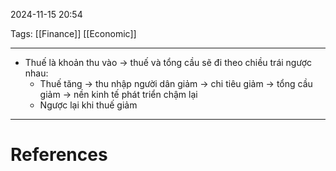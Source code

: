 2024-11-15 20:54

Tags: [[Finance]] [[Economic]]

---

- Thuế là khoản thu vào -> thuế và tổng cầu sẽ đi theo chiều trái ngược nhau:
	- Thuế tăng -> thu nhập người dân giảm -> chi tiêu giảm -> tổng cầu giảm -> nền kinh tế phát triển chậm lại
	- Ngược lại khi thuế giảm

---
# References